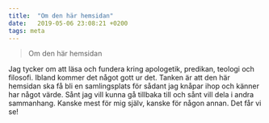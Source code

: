 ```yaml
---
title:  "Om den här hemsidan"
date:   2019-05-06 23:08:21 +0200
tags: meta
---
```


> Om den här hemsidan

Jag tycker om att läsa och fundera kring apologetik, predikan, teologi och filosofi. 
Ibland kommer det något gott ur det. 
Tanken är att den här hemsidan ska få bli en samlingsplats för sådant jag knåpar ihop och känner har något värde. 
Sånt jag vill kunna gå tillbaka till och sånt vill dela i andra sammanhang. 
Kanske mest för mig själv, kanske för någon annan. 
Det får vi se!

